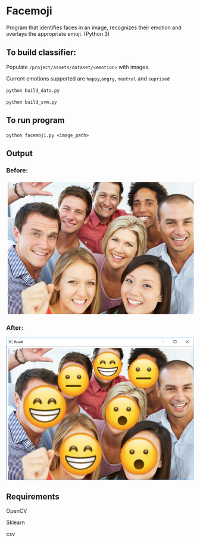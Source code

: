 # Facemoji

Program that identifies faces in an image, recognizes their emotion and overlays the appropriate emoji. (Python 3)

## To build classifier:

Populate ```/project/assets/dataset/<emotion>``` with images.

Current emotions supported are `happy`,`angry`, `neutral` and `suprised`

`python build_data.py`
 
`python build_svm.py`

## To run program

`python facemoji.py <image_path>`

## Output

### Before:

![Screenshot](before.jpeg)

### After:

![Screenshot](after.jpeg)

## Requirements

OpenCV

Sklearn

csv
